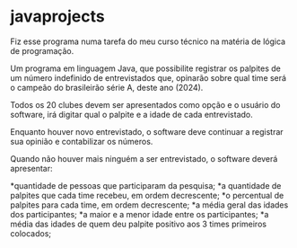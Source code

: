 # javaprojects
Fiz esse programa numa tarefa do meu curso técnico na matéria de lógica de programação.

Um programa em linguagem Java, que possibilite registrar os palpites de um número indefinido de entrevistados que,
opinarão sobre qual time será o campeão do brasileirão série A, deste ano (2024).

Todos os 20 clubes devem ser apresentados como opção e o usuário do software, irá digitar qual o palpite e a idade de cada entrevistado.

Enquanto houver novo entrevistado, o software deve continuar a registrar sua opinião e contabilizar os números.

Quando não houver mais ninguém a ser entrevistado, o software deverá apresentar:

*quantidade de pessoas que participaram da pesquisa;
*a quantidade de palpites que cada time recebeu, em ordem decrescente;
*o percentual de palpites para cada time, em ordem decrescente;
*a média geral das idades dos participantes;
*a maior e a menor idade entre os participantes;
*a média das idades de quem deu palpite positivo aos 3 times primeiros colocados;
